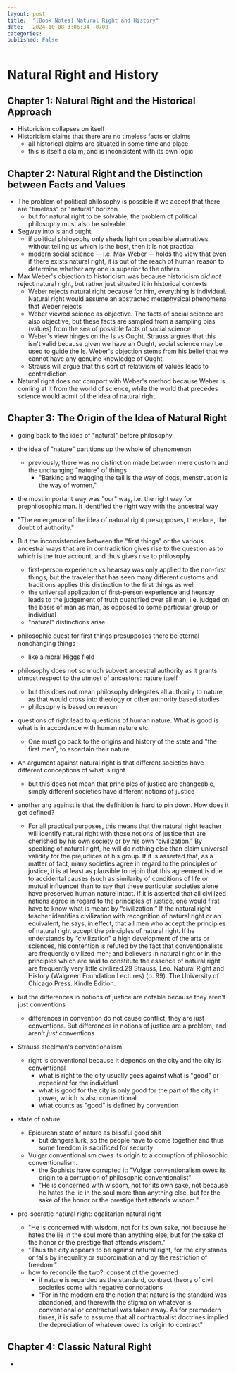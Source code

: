 ```yaml
---
layout: post
title:  "[Book Notes] Natural Right and History" 
date:   2024-10-08 3:06:34 -0700
categories: 
published: False
---
```



# Natural Right and History

## Chapter 1: Natural Right and the Historical Approach
- Historicism collapses on itself 
- Historicism claims that there are no timeless facts or claims
    - all historical claims are situated in some time and place
    - this is itself a claim, and is inconsistent with its own logic

## Chapter 2: Natural Right and the Distinction between Facts and Values
- The problem of political philosophy is possible if we accept that there are "timeless" or "natural" horizon
    - but for natural right to be solvable, the problem of political philosophy must also be solvable
- Segway into is and ought
    - if political philosophy only sheds light on possible alternatives, without telling us which is the best, then it is not practical
    - modern social science -- i.e. Max Weber -- holds the view that even if there exists natural right, it is out of the reach of human reason to determine whether any one is superior to the others
- Max Weber's objection to historicism was because historicism *did not* reject natural right, but rather just situated it in historical contexts
    - Weber rejects natural right because for him, everything is individual. Natural right would assume an abstracted metaphysical phenomena that Weber rejects
    - Weber viewed science as objective. The facts of social science are also objective, but these facts are sampled from a sampling bias (values) from the sea of possible facts of social science
    - Weber's view hinges on the Is vs Ought. Strauss argues that this isn't valid because given we have an Ought, social science may be used to guide the Is. Weber's objection stems from his belief that we cannot have any genuine knowledge of Ought.
    - Strauss will argue that this sort of relativism of values leads to contradiction
- Natural right does not comport with Weber's method because Weber is coming at it from the world of science, while the world that precedes science would admit of the idea of natural right. 

## Chapter 3: The Origin of the Idea of Natural Right
- going back to the idea of "natural" before philosophy
- the idea of "nature" partitions up the whole of phenomenon
    - previously, there was no distinction made between mere custom and the unchanging "nature" of things
        - "Barking and wagging the tail is the way of dogs, menstruation is the way of women,"
- the most important way was "our" way, i.e. the right way for prephilosophic man. It identified the right way with the ancestral way
- "The emergence of the idea of natural right presupposes, therefore, the doubt of authority."
- But the inconsistencies between the "first things" or the various ancestral ways that are in contradiction gives rise to the question as to which is the true account, and thus gives rise to philosophy
    - first-person experience vs hearsay was only applied to the non-first things, but the traveler that has seen many different customs and traditions applies this distinction to the first things as well
    - the universal application of first-person experience and hearsay leads to the judgement of truth quantified over all man, i.e. judged on the basis of man as man, as opposed to some particular group or individual
    - "natural" distinctions arise
- philosophic quest for first things presupposes there be eternal nonchanging things
    - like a moral Higgs field 
- philosophy does not so much subvert ancestral authority as it grants utmost respect to the utmost of ancestors: nature itself
    - but this does not mean philosophy delegates all authority to nature, as that would cross into theology or other authority based studies
    - philosophy is based on reason

- questions of right lead to questions of human nature. What is good is what is in accordance with human nature etc.
    - One must go back to the origins and history of the state and "the first men", to ascertain their nature
- An argument against natural right is that different societies have different conceptions of what is right
    - but this does not mean that principles of justice are changeable, simply different societies have different notions of justice
- another arg against is that the definition is hard to pin down. How does it get defined?
    - For all practical purposes, this means that the natural right teacher will identify natural right with those notions of justice that are cherished by his own society or by his own “civilization.” By speaking of natural right, he will do nothing else than claim universal validity for the prejudices of his group. If it is asserted that, as a matter of fact, many societies agree in regard to the principles of justice, it is at least as plausible to rejoin that this agreement is due to accidental causes (such as similarity of conditions of life or mutual influence) than to say that these particular societies alone have preserved human nature intact. If it is asserted that all civilized nations agree in regard to the principles of justice, one would first have to know what is meant by “civilization.” If the natural right teacher identifies civilization with recognition of natural right or an equivalent, he says, in effect, that all men who accept the principles of natural right accept the principles of natural right. If he understands by “civilization” a high development of the arts or sciences, his contention is refuted by the fact that conventionalists are frequently civilized men; and believers in natural right or in the principles which are said to constitute the essence of natural right are frequently very little civilized.29
    Strauss, Leo. Natural Right and History (Walgreen Foundation Lectures) (p. 99). The University of Chicago Press. Kindle Edition. 
- but the differences in notions of justice are notable because they aren't just conventions
    - differences in convention do not cause conflict, they are just conventions. But differences in notions of justice are a problem, and aren't *just* conventions
- Strauss steelman's conventionalism
    - right is conventional because it depends on the city and the city is conventional
        - what is right to the city usually goes against what is "good" or expedient for the individual
        - what is good for the city is only good for the part of the city in power, which is also conventional
        - what counts as "good" is defined by convention
- state of nature
    - Epicurean state of nature as blissful good shit
        - but dangers lurk, so the people have to come together and thus some freedom is sacrificed for security
    - Vulgar conventionalism owes its origin to a corruption of philosophic conventionalism.
        - the Sophists have corrupted it: "Vulgar conventionalism owes its origin to a corruption of philosophic conventionalist"
        - "He is concerned with wisdom, not for its own sake, not because he hates the lie in the soul more than anything else, but for the sake of the honor or the prestige that attends wisdom."
- pre-socratic natural right: egalitarian natural right
    - "He is concerned with wisdom, not for its own sake, not because he hates the lie in the soul more than anything else, but for the sake of the honor or the prestige that attends wisdom."
    - "Thus the city appears to be against natural right, for the city stands or falls by inequality or subordination and by the restriction of freedom."
    - how to reconcile the two?: consent of the governed
        - if nature is regarded as the standard, contract theory of civil societies come with negative connotations
        - "For in the modern era the notion that nature is the standard was abandoned, and therewith the stigma on whatever is conventional or contractual was taken away. As for premodern times, it is safe to assume that all contractualist doctrines implied the depreciation of whatever owed its origin to contract"

## Chapter 4: Classic Natural Right
- 